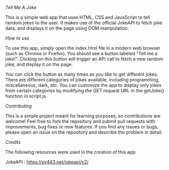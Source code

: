 
*Tell Me A Joke*

This is a simple web app that uses HTML, CSS and JavaScript to tell random jokes to the user. It makes use of the official JokeAPI to fetch joke data, and displays it on the page using DOM manipulation.

*How to use*

To use this app, simply open the index.html file in a modern web browser (such as Chrome or Firefox). You should see a button labeled "Tell me a joke!". Clicking on this button will trigger an API call to fetch a new random joke, and display it on the page.

You can click the button as many times as you like to get different jokes. There are different categories of jokes available, including programming, miscellaneous, dark, etc. You can customize the app to display only jokes from certain categories by modifying the GET request URL in the getJoke() function in script.js.

*Contributing*

This is a simple project meant for learning purposes, so contributions are welcome! Feel free to fork the repository and submit pull requests with improvements, bug fixes or new features. If you find any issues or bugs, please open an issue on the repository and describe the problem in detail.

*Credits*

The following resources were used in the creation of this app:

JokeAPI : https://sv443.net/jokeapi/v2/





